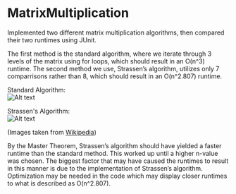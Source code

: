# MatrixMultiplication

Implemented two different matrix multiplication algorithms, then compared their two runtimes using JUnit.

The first method is the standard algorithm, where we iterate through 3 levels of the matrix using for loops, which should result in an O(n^3) runtime. The second method we use, Strassen’s algorithm, utilizes only 7 comparrisons rather than 8, which should result in an O(n^2.807) runtime. 


Standard Algorithm:   
![Alt text](http://i.imgur.com/zdl20mq.jpg "Standard Algorithm")

Strassen's Algorithm:   
![Alt text](http://i.imgur.com/1xyW6Jq.jpg "Strassen's Algorithm")

(Images taken from [Wikipedia](https://en.wikipedia.org/wiki/Strassen_algorithm))


By the Master Theorem, Strassen’s algorithm should have yielded a faster runtime than the standard method. This worked up until a higher n-value was chosen. The biggest factor that may have caused the runtimes to result in this manner is due to the implementation of Strassen’s algorithm. Optimization may be needed in the code which may display closer runtimes to what is described as O(n^2.807).
